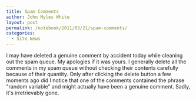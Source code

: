 ```yaml
---
title: Spam Comments
author: John Myles White
layout: post
permalink: /notebook/2011/03/21/spam-comments/
categories:
  - Site News
---
```


I may have deleted a genuine comment by accident today while cleaning out the spam queue. My apologies if it was yours. I generally delete all the comments in my spam queue without checking their contents carefully because of their quantity. Only after clicking the delete button a few moments ago did I notice that one of the comments contained the phrase "random variable" and might actually have been a genuine comment. Sadly, it's irretrievably gone.
